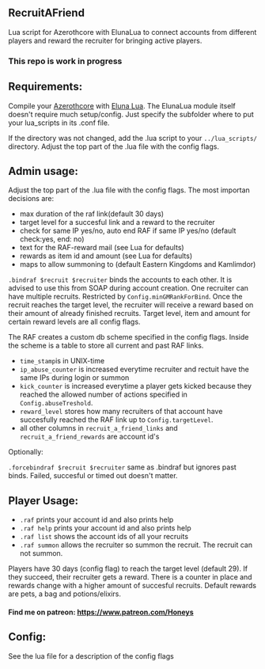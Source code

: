 ## RecruitAFriend
Lua script for Azerothcore with ElunaLua to connect accounts from different players and reward the recruiter for bringing active players.

### This repo is work in progress

## Requirements:
Compile your [Azerothcore](https://github.com/azerothcore/azerothcore-wotlk) with [Eluna Lua](https://www.azerothcore.org/catalogue-details.html?id=131435473).
The ElunaLua module itself doesn't require much setup/config. Just specify the subfolder where to put your lua_scripts in its .conf file.

If the directory was not changed, add the .lua script to your `../lua_scripts/` directory.
Adjust the top part of the .lua file with the config flags.

## Admin usage:
Adjust the top part of the .lua file with the config flags. The most importan decisions are:
- max duration of the raf link(default 30 days)
- target level for a succesful link and a reward to the recruiter
- check for same IP yes/no, auto end RAF if same IP yes/no (default check:yes, end: no)
- text for the RAF-reward mail (see Lua for defaults)
- rewards as item id and amount (see Lua for defaults)
- maps to allow summoning to (default Eastern Kingdoms and Kamlimdor)

`.bindraf $recruit $recruiter` binds the accounts to each other. It is advised to use this from SOAP during account creation. One recruiter can have multiple recruits. Restricted by `Config.minGMRankForBind`. Once the recruit reaches the target level, the recruiter will receive a reward based on their amount of already finished recruits. Target level, item and amount for certain reward levels are all config flags.

The RAF creates a custom db scheme specified in the config flags. Inside the scheme is a table to store all current and past RAF links.
- `time_stamp`is in UNIX-time
- `ip_abuse_counter` is increased everytime recruiter and rectuit have the same IPs during login or summon 
- `kick_counter` is increased everytime a player gets kicked because they reached the allowed number of actions specified in `Config.abuseTreshold`.
- `reward_level` stores how many recruiters of that account have succesfully reached the RAF link up to `Config.targetLevel`.
- all other columns in `recruit_a_friend_links` and `recruit_a_friend_rewards` are account id's

Optionally:

`.forcebindraf $recruit $recruiter` same as .bindraf but ignores past binds. Failed, succesful or timed out doesn't matter.

## Player Usage:
- `.raf`        prints your account id and also prints help
- `.raf help`   prints your account id and also prints help
- `.raf list`   shows the account ids of all your recruits
- `.raf summon` allows the recruiter so summon the recruit. The recruit can not summon.

Players have 30 days (config flag) to reach the target level (default 29). If they succeed, their recruiter gets a reward. There is a counter in place and rewards change with a higher amount of succesful recruits. Default rewards are pets, a bag and potions/elixirs.


#### Find me on patreon: https://www.patreon.com/Honeys

## Config:

See the lua file for a description of the config flags